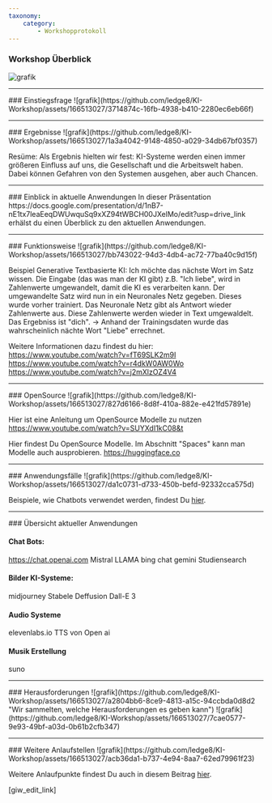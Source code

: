```yaml
---
taxonomy:
    category:
        - Workshopprotokoll     
---
```



### Workshop Überblick
![grafik](https://github.com/ledge8/KI-Workshop/assets/166513027/7b33b5f4-f497-4f57-8749-4d166fd544c0)


<hr>
### Einstiegsfrage
![grafik](https://github.com/ledge8/KI-Workshop/assets/166513027/3714874c-16fb-4938-b410-2280ec6eb66f)


<hr>
### Ergebnisse
![grafik](https://github.com/ledge8/KI-Workshop/assets/166513027/1a3a4042-9148-4850-a029-34db67bf0357)

Resüme: Als Ergebnis hielten wir fest: KI-Systeme werden einen immer größeren Einfluss auf uns, die Gesellschaft und die Arbeitswelt haben.
Dabei können Gefahren von den Systemen ausgehen, aber auch Chancen.

<hr>
### Einblick in aktuelle Anwendungen
In dieser Präsentation https://docs.google.com/presentation/d/1nB7-nE1tx7leaEeqDWUwquSq9xXZ94tWBCH00JXelMo/edit?usp=drive_link
erhälst du einen Überblick zu den aktuellen Anwendungen.


<hr>
### Funktionsweise
<!-- Dringend verbessern https://github.com/ledge8/KI-Workshop/issues/10#issue-2257093704 -->
![grafik](https://github.com/ledge8/KI-Workshop/assets/166513027/bb743022-94d3-4db4-ac72-77ba40c9d15f)



Beispiel Generative Textbasierte KI:
Ich möchte das nächste Wort im Satz wissen.
Die Eingabe (das was man der KI gibt) z.B. "Ich liebe", wird in Zahlenwerte umgewandelt, damit die KI es verarbeiten kann.
Der umgewandelte Satz wird nun in ein Neuronales Netz gegeben.
Dieses wurde vorher trainiert.
Das Neuronale Netz gibt als Antwort wieder Zahlenwerte aus.
Diese Zahlenwerte werden wieder in Text umgewaldelt.
Das Ergebniss ist "dich".
-> Anhand der Trainingsdaten wurde das wahrscheinlich nächte Wort "Liebe" errechnet.

Weitere Informationen dazu findest du hier:
https://www.youtube.com/watch?v=fT69SLK2m9I
https://www.youtube.com/watch?v=r4dkW0AW0Wo
https://www.youtube.com/watch?v=j2mXlzOZ4V4

<hr>
### OpenSource
<!-- Hier Bild rein tun -->
![grafik](https://github.com/ledge8/KI-Workshop/assets/166513027/827d6166-8d8f-410a-882e-e421fd57891e)

Hier ist eine Anleitung um OpenSource Modelle zu nutzen
https://www.youtube.com/watch?v=SUYXdI1kC08&t

Hier findest Du OpenSource Modelle.
Im Abschnitt "Spaces" kann man Modelle auch ausprobieren.
https://huggingface.co





<hr>
### Anwendungsfälle
![grafik](https://github.com/ledge8/KI-Workshop/assets/166513027/da1c0731-d733-450b-befd-92332cca575d)

Beispiele, wie Chatbots verwendet werden, findest Du <a href="https://ki-workshop.org/anwendungsbeispiele-text-ki/">hier</a>.
<hr>
### Übersicht aktueller Anwendungen

#### Chat Bots:
https://chat.openai.com
Mistral
LLAMA
bing chat
gemini
Studiensearch

#### Bilder KI-Systeme:
midjourney
Stabele Deffusion
Dall-E 3

#### Audio Systeme
elevenlabs.io
TTS von Open ai

#### Musik Erstellung
suno

<hr>
### Herausforderungen
![grafik](https://github.com/ledge8/KI-Workshop/assets/166513027/a2804bb6-8ce9-4813-a15c-94ccbda0d8d2 "Wir sammelten, welche Herausforderungen es geben kann")
![grafik](https://github.com/ledge8/KI-Workshop/assets/166513027/7cae0577-9e93-49bf-a03d-0b61b2cfb347)


<hr>
### Weitere Anlaufstellen
![grafik](https://github.com/ledge8/KI-Workshop/assets/166513027/acb36da1-b737-4e94-8aa7-62ed79961f23)

Weitere Anlaufpunkte findest Du auch in diesem Beitrag <a href="https://ki-workshop.org/wo-kann-ich-mich-informieren/">hier</a>.


[giw_edit_link]




